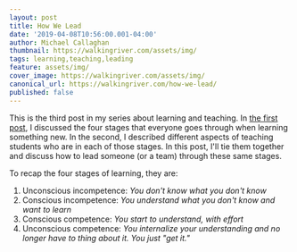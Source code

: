 ```yaml
---
layout: post
title: How We Lead
date: '2019-04-08T10:56:00.001-04:00'
author: Michael Callaghan
thumbnail: https://walkingriver.com/assets/img/
tags: learning,teaching,leading
feature: assets/img/
cover_image: https://walkingriver.com/assets/img/
canonical_url: https://walkingriver.com/how-we-lead/
published: false
---
```


This is the third post in my series about learning and teaching. In [the first post](https://walkingriver.com/how-we-learn/), I discussed the four stages that everyone goes through when learning something new. In the second, I described different aspects of teaching students who are in each of those stages. In this post, I'll tie them together and discuss how to lead someone (or a team) through these same stages.
<!--more-->

To recap the four stages of learning, they are:

1. Unconscious incompetence: <i>You don't know what you don't know</i>
1. Conscious incompetence: <i>You understand what you don't know and want to learn</i>
1. Conscious competence: <i>You start to understand, with effort</i>
1. Unconscious competence: <i>You internalize your understanding and no longer have to thing about it. You just "get it."</i>
